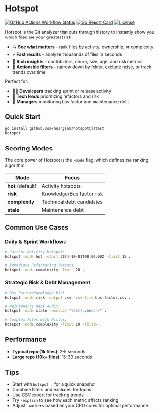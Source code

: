 # Hotspot

[![GitHub Actions Workflow Status](https://img.shields.io/github/actions/workflow/status/huangsam/hotspot/ci.yml)](https://github.com/huangsam/hotspot/actions)
[![Go Report Card](https://goreportcard.com/badge/github.com/huangsam/hotspot)](https://goreportcard.com/report/github.com/huangsam/hotspot)
[![License](https://img.shields.io/github/license/huangsam/hotspot)](https://github.com/huangsam/hotspot/blob/main/LICENSE)

Hotspot is the Git analyzer that cuts through history to instantly show you which files are your greatest risk.

- 🔍 **See what matters** - rank files by activity, ownership, or complexity
- ⚡ **Fast results** - analyze thousands of files in seconds
- 🧮 **Rich insights** - contributors, churn, size, age, and risk metrics
- 🎯 **Actionable filters** - narrow down by folder, exclude noise, or track trends over time

Perfect for:

- 🧑‍💻 **Developers** tracking sprint or release activity
- 🧹 **Tech leads** prioritizing refactors and risk
- 🧾 **Managers** monitoring bus factor and maintenance debt

## Quick Start

```bash
go install github.com/huangsam/hotspot@latest
hotspot .
```

## Scoring Modes

The core power of Hotspot is the `-mode` flag, which defines the ranking algorithm:

| Mode | Focus |
|------|---------|
| **hot** (default) | Activity hotspots |
| **risk** | Knowledge/Bus factor risk |
| **complexity** | Technical debt candidates |
| **stale** | Maintenance debt |

## Common Use Cases

### Daily & Sprint Workflows

```bash
# Current Activity Hotspots
hotspot -mode hot -start 2024-10-01T00:00:00Z -limit 15 .

# Immediate Refactoring Targets
hotspot -mode complexity -limit 20 .
```

### Strategic Risk & Debt Management

```bash
# Bus Factor/Knowledge Risk
hotspot -mode risk -output csv -csv-file bus-factor.csv .

# Maintenance Debt Audit
hotspot -mode stale -exclude "test/,vendor/" .

# Complex Files with History
hotspot -mode complexity -limit 10 -follow .
```

## Performance

- **Typical repo (1k files)**: 2-5 seconds
- **Large repo (10k+ files)**: 15-30 seconds

## Tips

- Start with `hotspot .` for a quick snapshot
- Combine filters and excludes for focus
- Use CSV export for tracking trends
- Try `-explain` to see how each metric affects ranking
- Adjust `-workers` based on your CPU cores for optimal performance
